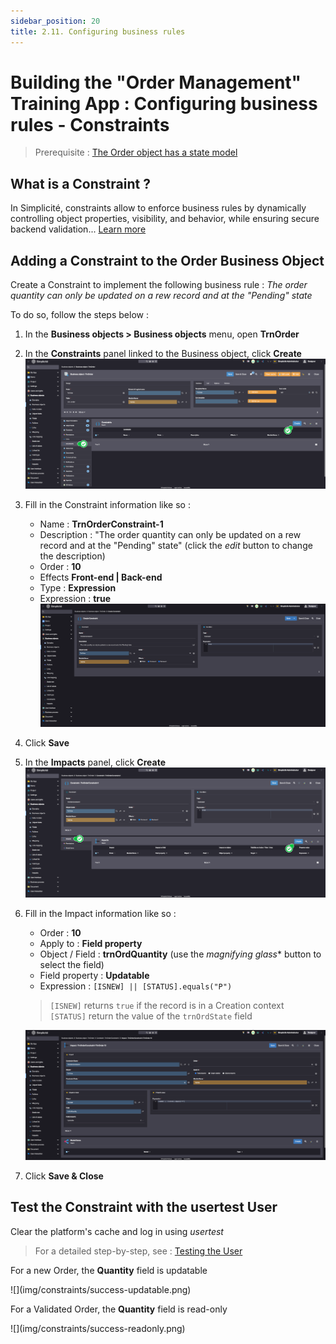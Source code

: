```yaml
---
sidebar_position: 20
title: 2.11. Configuring business rules
---
```


# Building the "Order Management" Training App : Configuring business rules - Constraints

> Prerequisite : [The Order object has a state model](/lesson/tutorial/expanding/states)

## What is a Constraint ?

In Simplicité, constraints allow to enforce business rules by dynamically controlling object properties, visibility, and behavior, while ensuring secure backend validation... [Learn more](/lesson/docs/platform/businessobjects/constraints)

## Adding a Constraint to the Order Business Object

Create a Constraint to implement the following business rule : 
*The order quantity can only be updated on a rew record and at the "Pending" state*

To do so, follow the steps below : 
1. In the **Business objects > Business objects** menu, open **TrnOrder**
2. In the **Constraints** panel linked to the Business object, click **Create**  
    ![](img/constraints/constraint-panel.png)
3. Fill in the Constraint information like so :
    - Name : **TrnOrderConstraint-1**
    - Description : "The order quantity can only be updated on a rew record and at the "Pending" state" (click the *edit* button to change the description)
    - Order : **10**
    - Effects **Front-end | Back-end**
    - Type : **Expression**
    - Expression : **true**  
    ![](img/constraints/constraint-values.png)
4. Click **Save**
5. In the **Impacts** panel, click **Create**  
    ![](img/constraints/impacts-panel.png)
6. Fill in the Impact information like so : 
    - Order : **10**
    - Apply to : **Field property**
    - Object / Field : **trnOrdQuantity** (use the *magnifying glass** button to select the field)
    - Field property : **Updatable**
    - Expression : `[ISNEW] || [STATUS].equals("P")`
    > `[ISNEW]` returns `true` if the record is in a Creation context  
    > `[STATUS]` return the value of the `trnOrdState` field  

    ![](img/constraints/impact-values.png)

7. Click **Save & Close** 

## Test the Constraint with the usertest User

Clear the platform's cache and log in using *usertest*
> For a detailed step-by-step, see : [Testing the User](/lesson/tutorial/getting-started/user#activating-and-testing-the-user)

<div class="success">
    <p>For a new Order, the <b>Quantity</b> field is updatable</p>
    ![](img/constraints/success-updatable.png)
    <p>For a Validated Order, the <b>Quantity</b> field is read-only</p>
    ![](img/constraints/success-readonly.png)
</div>
